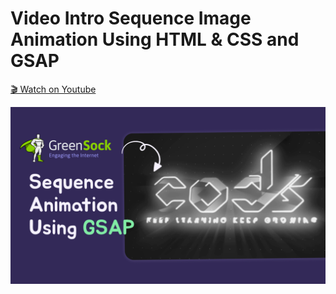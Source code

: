 # Video Intro Sequence Image Animation Using HTML & CSS and GSAP

[🎬 Watch on Youtube](https://youtu.be/qbl-ExUArqs)

![thumbnail](thumbnail.png)
